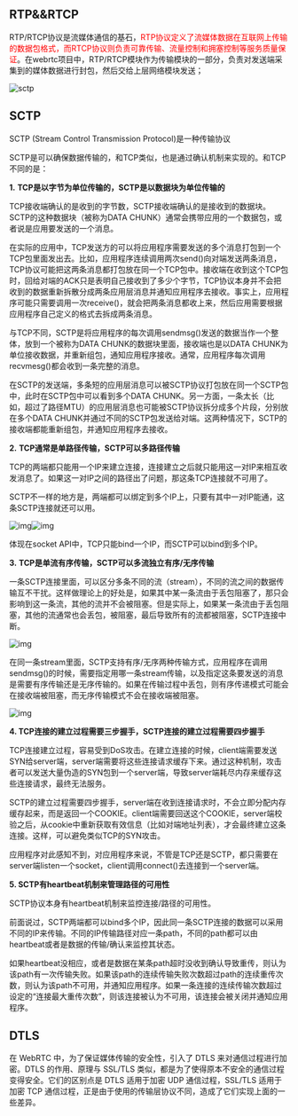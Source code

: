 ## RTP&&RTCP

RTP/RTCP协议是流媒体通信的基石，<font color='red'>RTP协议定义了流媒体数据在互联网上传输的数据包格式，而RTCP协议则负责可靠传输、流量控制和拥塞控制等服务质量保证</font>。在webrtc项目中，RTP/RTCP模块作为传输模块的一部分，负责对发送端采集到的媒体数据进行封包，然后交给上层网络模块发送；

![sctp](D:\python\webrtc_proxy_py\doc\static\sctp.jpg)

## SCTP

 SCTP (Stream Control Transmission Protocol)是一种传输协议

SCTP是可以确保数据传输的，和TCP类似，也是通过确认机制来实现的。和TCP不同的是：

**1.** **TCP是以字节为单位传输的，SCTP是以数据块为单位传输的**

TCP接收端确认的是收到的字节数，SCTP接收端确认的是接收到的数据块。SCTP的这种数据块（被称为DATA CHUNK）通常会携带应用的一个数据包，或者说是应用要发送的一个消息。

在实际的应用中，TCP发送方的可以将应用程序需要发送的多个消息打包到一个TCP包里面发出去。比如，应用程序连续调用两次send()向对端发送两条消息，TCP协议可能把这两条消息都打包放在同一个TCP包中。接收端在收到这个TCP包时，回给对端的ACK只是表明自己接收到了多少个字节，TCP协议本身并不会把收到的数据重新拆散分成两条应用层消息并通知应用程序去接收。事实上，应用程序可能只需要调用一次receive()，就会把两条消息都收上来，然后应用需要根据应用程序自己定义的格式去拆成两条消息。

与TCP不同，SCTP是将应用程序的每次调用sendmsg()发送的数据当作一个整体，放到一个被称为DATA CHUNK的数据块里面，接收端也是以DATA CHUNK为单位接收数据，并重新组包，通知应用程序接收。通常，应用程序每次调用recvmesg()都会收到一条完整的消息。

在SCTP的发送端，多条短的应用层消息可以被SCTP协议打包放在同一个SCTP包中，此时在SCTP包中可以看到多个DATA CHUNK。另一方面，一条太长（比如，超过了路径MTU）的应用层消息也可能被SCTP协议拆分成多个片段，分别放在多个DATA CHUNK并通过不同的SCTP包发送给对端。这两种情况下，SCTP的接收端都能重新组包，并通知应用程序去接收。

**2.** **TCP通常是单路径传输，SCTP可以多路径传输**

TCP的两端都只能用一个IP来建立连接，连接建立之后就只能用这一对IP来相互收发消息了。如果这一对IP之间的路径出了问题，那这条TCP连接就不可用了。

SCTP不一样的地方是，两端都可以绑定到多个IP上，只要有其中一对IP能通，这条SCTP连接就还可以用。



![img](https://img-blog.csdn.net/20161001154325290?watermark/2/text/aHR0cDovL2Jsb2cuY3Nkbi5uZXQv/font/5a6L5L2T/fontsize/400/fill/I0JBQkFCMA==/dissolve/70/gravity/Center)![img](https://blog.csdn.net/scutzxb_2/article/details/52717392)

体现在socket API中，TCP只能bind一个IP，而SCTP可以bind到多个IP。

**3.** **TCP是单流有序传输，SCTP可以多流独立有序/无序传输**

一条SCTP连接里面，可以区分多条不同的流（stream），不同的流之间的数据传输互不干扰。这样做理论上的好处是，如果其中某一条流由于丢包阻塞了，那只会影响到这一条流，其他的流并不会被阻塞。但是实际上，如果某一条流由于丢包阻塞，其他的流通常也会丢包，被阻塞，最后导致所有的流都被阻塞，SCTP连接中断。

![img](https://img-blog.csdn.net/20161001154333606?watermark/2/text/aHR0cDovL2Jsb2cuY3Nkbi5uZXQv/font/5a6L5L2T/fontsize/400/fill/I0JBQkFCMA==/dissolve/70/gravity/Center)

在同一条stream里面，SCTP支持有序/无序两种传输方式，应用程序在调用sendmsg()的时候，需要指定用哪一条stream传输，以及指定这条要发送的消息是需要有序传输还是无序传输的。如果在传输过程中丢包，则有序传递模式可能会在接收端被阻塞，而无序传输模式不会在接收端被阻塞。

![img](https://blog.csdn.net/scutzxb_2/article/details/52717392)

**4. TCP连接的建立过程需要三步握手，SCTP连接的建立过程需要四步握手**

TCP连接建立过程，容易受到DoS攻击。在建立连接的时候，client端需要发送SYN给server端，server端需要将这些连接请求缓存下来。通过这种机制，攻击者可以发送大量伪造的SYN包到一个server端，导致server端耗尽内存来缓存这些连接请求，最终无法服务。

SCTP的建立过程需要四步握手，server端在收到连接请求时，不会立即分配内存缓存起来，而是返回一个COOKIE。client端需要回送这个COOKIE，server端校验之后，从cookie中重新获取有效信息（比如对端地址列表），才会最终建立这条连接。这样，可以避免类似TCP的SYN攻击。

应用程序对此感知不到，对应用程序来说，不管是TCP还是SCTP，都只需要在server端listen一个socket，client调用connect()去连接到一个server端。

**5. SCTP有heartbeat机制来管理路径的可用性**

SCTP协议本身有heartbeat机制来监控连接/路径的可用性。

前面说过，SCTP两端都可以bind多个IP，因此同一条SCTP连接的数据可以采用不同的IP来传输。不同的IP传输路径对应一条path，不同的path都可以由heartbeat或者是数据的传输/确认来监控其状态。

如果heartbeat没相应，或者是数据在某条path超时没收到确认导致重传，则认为该path有一次传输失败。如果该path的连续传输失败次数超过path的连续重传次数，则认为该path不可用，并通知应用程序。如果一条连接的连续传输次数超过设定的“连接最大重传次数”，则该连接被认为不可用，该连接会被关闭并通知应用程序。

## DTLS

在 WebRTC 中，为了保证媒体传输的安全性，引入了 DTLS 来对通信过程进行加密。DTLS 的作用、原理与 SSL/TLS 类似，都是为了使得原本不安全的通信过程变得安全。它们的区别点是 DTLS 适用于加密 UDP 通信过程，SSL/TLS 适用于加密 TCP 通信过程，正是由于使用的传输层协议不同，造成了它们实现上面的一些差异。



